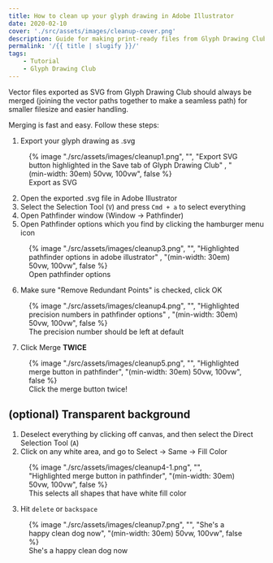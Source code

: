 ```yaml
---
title: How to clean up your glyph drawing in Adobe Illustrator
date: 2020-02-10
cover: './src/assets/images/cleanup-cover.png'
description: Guide for making print-ready files from Glyph Drawing Club files
permalink: '/{{ title | slugify }}/'
tags:
    - Tutorial
    - Glyph Drawing Club
---
```


Vector files exported as SVG from Glyph Drawing Club should always be merged (joining the vector paths together to make a seamless path) for smaller filesize and easier handling.

Merging is fast and easy. Follow these steps:

1.  Export your glyph drawing as .svg

<figure class="u-image-full-width">
    {% image
        "./src/assets/images/cleanup1.png",
        "",
        "Export SVG button highlighted in the Save tab of Glyph Drawing Club" ,
        "(min-width: 30em) 50vw, 100vw",
        false
    %}
    <figcaption>Export as SVG</figcaption>
</figure>

2.  Open the exported .svg file in Adobe Illustrator
3.  Select the Selection Tool (`V`) and press `Cmd + a` to select everything
4.  Open Pathfinder window (Window -> Pathfinder)
5.  Open Pathfinder options which you find by clicking the hamburger menu icon

<figure class="u-image-full-width">
    {% image
        "./src/assets/images/cleanup3.png",
        "",
        "Highlighted pathfinder options in adobe illustrator" ,
        "(min-width: 30em) 50vw, 100vw",
        false
    %}
    <figcaption>Open pathfinder options</figcaption>
</figure>

6.  Make sure "Remove Redundant Points" is checked, click OK

<figure class="u-image-full-width">
    {% image
        "./src/assets/images/cleanup4.png",
        "",
        "Highlighted precision numbers in pathfinder options" ,
        "(min-width: 30em) 50vw, 100vw",
        false
    %}
    <figcaption>The precision number should be left at default</figcaption>
</figure>

7.  Click Merge **TWICE**

<figure class="u-image-full-width">
    {% image
        "./src/assets/images/cleanup5.png",
        "",
        "Highlighted merge button in pathfinder",
        "(min-width: 30em) 50vw, 100vw",
        false
    %}
    <figcaption>Click the merge button twice!</figcaption>
</figure>

## (optional) Transparent background

1.  Deselect everything by clicking off canvas, and then select the Direct Selection Tool (`A`)
2.  Click on any white area, and go to Select -> Same -> Fill Color

<figure class="u-image-full-width">
    {% image
        "./src/assets/images/cleanup4-1.png",
        "",
        "Highlighted merge button in pathfinder",
        "(min-width: 30em) 50vw, 100vw",
        false
    %}
    <figcaption>This selects all shapes that have white fill color</figcaption>
</figure>

3.  Hit `delete` or `backspace`

<figure class="u-image-full-width">
    {% image
        "./src/assets/images/cleanup7.png",
        "",
        "She's a happy clean dog now",
        "(min-width: 30em) 50vw, 100vw",
        false
    %}
    <figcaption>She's a happy clean dog now</figcaption>
</figure>
